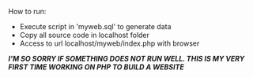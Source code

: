 How to run:
- Execute script in 'myweb.sql' to generate data
- Copy all source code in localhost folder
- Access to url localhost/myweb/index.php with browser

***I'M SO SORRY IF SOMETHING DOES NOT RUN WELL. THIS IS MY VERY FIRST TIME WORKING ON PHP TO BUILD A WEBSITE***
